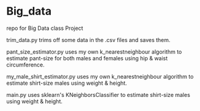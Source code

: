 # Big_data
repo for Big Data class Project

trim_data.py trims off some data in the .csv files and saves them.

pant_size_estimator.py uses my own k_nearestneighbour algorithm to estimate pant-size for both males and females using hip & waist circumference.

my_male_shirt_estimator.py uses my own k_nearestneighbour algorithm to estimate shirt-size males using weight & height.

main.py uses sklearn's KNeighborsClassifier to estimate shirt-size males using weight & height.
